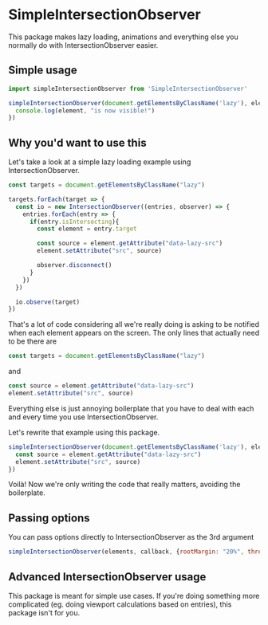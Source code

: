 # SimpleIntersectionObserver

This package makes lazy loading, animations and everything else you normally do with IntersectionObserver easier.

## Simple usage

```javascript
import simpleIntersectionObserver from 'SimpleIntersectionObserver'

simpleIntersectionObserver(document.getElementsByClassName('lazy'), element => {
  console.log(element, "is now visible!")
})
```

## Why you'd want to use this

Let's take a look at a simple lazy loading example using IntersectionObserver.

```javascript
const targets = document.getElementsByClassName("lazy")

targets.forEach(target => {
  const io = new IntersectionObserver((entries, observer) => {
    entries.forEach(entry => {
      if(entry.isIntersecting){
        const element = entry.target

        const source = element.getAttribute("data-lazy-src")
        element.setAttribute("src", source)

        observer.disconnect()
      }
    })
  })

  io.observe(target)
})
```

That's a lot of code considering all we're really doing is asking to be notified when each element appears on the screen.
The only lines that actually need to be there are

```javascript
const targets = document.getElementsByClassName("lazy")
```

and 

```javascript
const source = element.getAttribute("data-lazy-src")
element.setAttribute("src", source)
```

Everything else is just annoying boilerplate that you have to deal with each and every time you use IntersectionObserver.

Let's rewrite that example using this package.

```javascript
simpleIntersectionObserver(document.getElementsByClassName('lazy'), element => {
  const source = element.getAttribute("data-lazy-src")
  element.setAttribute("src", source)
})
```

Voilà! Now we're only writing the code that really matters, avoiding the boilerplate.

## Passing options
You can pass options directly to IntersectionObserver as the 3rd argument

```javascript
simpleIntersectionObserver(elements, callback, {rootMargin: "20%", threshold: .1})
```

## Advanced IntersectionObserver usage
This package is meant for simple use cases. If you're doing something more complicated (eg. doing viewport calculations based on entries), this package isn't for you.